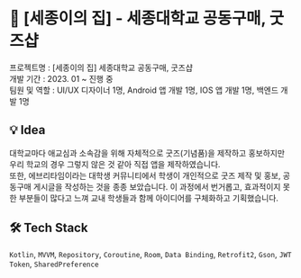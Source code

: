 # 🎁 [세종이의 집] - 세종대학교 공동구매, 굿즈샵

프로젝트명 : [세종이의 집] 세종대학교 공동구매, 굿즈샵   
개발 기간 : 2023. 01 ~ 진행 중   
팀원 및 역할 : UI/UX 디자이너 1명, Android 앱 개발 1명, IOS 앱 개발 1명,  백엔드 개발 1명

## 💡 Idea
대학교마다 애교심과 소속감을 위해 자체적으로 굿즈(기념품)을 제작하고 홍보하지만 우리 학교의 경우 그렇지 않은 것 같아 직접 앱을 제작하였습니다.   
또한, 에브리타임이라는 대학생 커뮤니티에서 학생이 개인적으로 굿즈 제작 및 홍보, 공동구매 게시글을 작성하는 것을 종종 보았습니다. 이 과정에서 번거롭고, 효과적이지 못한 부분들이 많다고 느껴 교내 학생들과 함께 아이디어를 구체화하고 기획했습니다.

## 🛠️ Tech Stack
```Kotlin```, ```MVVM```, ```Repository```, ```Coroutine```, ```Room```, ```Data Binding```, ```Retrofit2```, ```Gson```, ```JWT Token```, ```SharedPreference```
